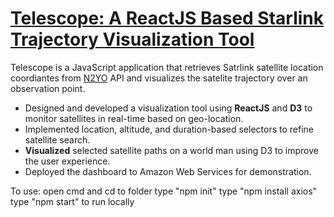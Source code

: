 # [Telescope: A ReactJS Based Starlink Trajectory Visualization Tool](https://dev1164.d1vpszzdy99vr3.amplifyapp.com/)

Telescope is a JavaScript application that retrieves Satrlink satellite location coordiantes from [N2YO](https://www.n2yo.com/) API and visualizes the satelite trajectory over an observation point.

- Designed and developed a visualization tool using **ReactJS** and **D3** to monitor satellites in real-time based on geo-location.
- Implemented location, altitude, and duration-based selectors to refine satellite search.
- **Visualized** selected satellite paths on a world man using D3 to improve the user experience.
- Deployed the dashboard to Amazon Web Services for demonstration.


To use:
open cmd and cd to folder
type "npm init"
type "npm install axios"
type "npm start" to run locally
